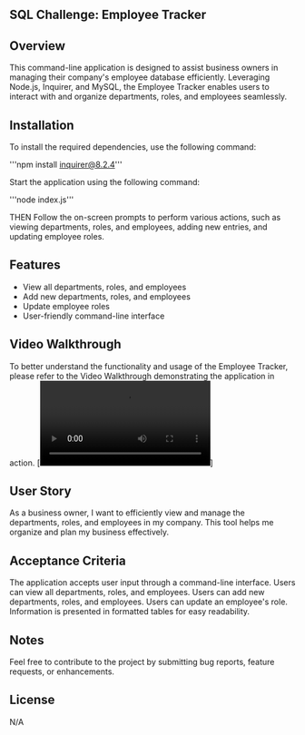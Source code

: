 ## SQL Challenge: Employee Tracker

## Overview
This command-line application is designed to assist business owners in managing their company's employee database efficiently. Leveraging Node.js, Inquirer, and MySQL, the Employee Tracker enables users to interact with and organize departments, roles, and employees seamlessly.

## Installation
To install the required dependencies, use the following command:

'''npm install inquirer@8.2.4'''

Start the application using the following command:

'''node index.js'''

THEN Follow the on-screen prompts to perform various actions, such as viewing departments, roles, and employees, adding new entries, and updating employee roles.

## Features
- View all departments, roles, and employees
- Add new departments, roles, and employees
- Update employee roles
- User-friendly command-line interface

## Video Walkthrough

To better understand the functionality and usage of the Employee Tracker, please refer to the Video Walkthrough demonstrating the application in action.
[![DEMO VIDEO](/demo.mp4)]


## User Story
As a business owner, I want to efficiently view and manage the departments, roles, and employees in my company. This tool helps me organize and plan my business effectively.

## Acceptance Criteria
The application accepts user input through a command-line interface.
Users can view all departments, roles, and employees.
Users can add new departments, roles, and employees.
Users can update an employee's role.
Information is presented in formatted tables for easy readability.

## Notes 
Feel free to contribute to the project by submitting bug reports, feature requests, or enhancements.

## License
N/A
